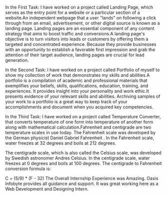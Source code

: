 In the First Task: I have worked on a project called Landing Page, which serves as the entry point for a website or a particular section of a website.An independent webpage that a user "lands" on following a click through from an email, advertisement, or other digital source is known as a landing page. Landing pages are an essential component of any content strategy that aims to boost traffic and conversions.A landing page's objective is to turn visitors into leads or customers by offering them a targeted and concentrated experience. Because they provide businesses with an opportunity to establish a favorable first impression and grab the attention of their target audience, landing pages are crucial for lead generation.

In the Second Task: I have worked on a project called Portfolio of myself to show my collection of work that demonstrates my skills and abilities.A portfolio is a compilation of academic and professional materials that exemplifies your beliefs, skills, qualifications, education, training, and experiences. It provides insight into your personality and work ethic.It presents evidence of your relevant skills and abilities. Archiving samples of your work to a portfolio is a great way to keep track of your accomplishments and document when you acquired key competencies.

In the Third Task: I have worked on a project called Temperature Converter, that converts temperature of one form into temperature of another form along with mathematical calculation.Fahrenheit and centigrade are two temperature scales in use today. The Fahrenheit scale was developed by the German physicist Daniel Gabriel Fahrenheit . In the Fahrenheit scale, water freezes at 32 degrees and boils at 212 degrees.

The centigrade scale, which is also called the Celsius scale, was developed by Swedish astronomer Andres Celsius. In the centigrade scale, water freezes at 0 degrees and boils at 100 degrees. The centigrade to Fahrenheit conversion formula is:

C = (5/9) * (F - 32)
The Overall Internship Experience was Amazing. Oasis Infobyte provides all guidance and support. It was great working here as a Web Development and Designing Intern.
